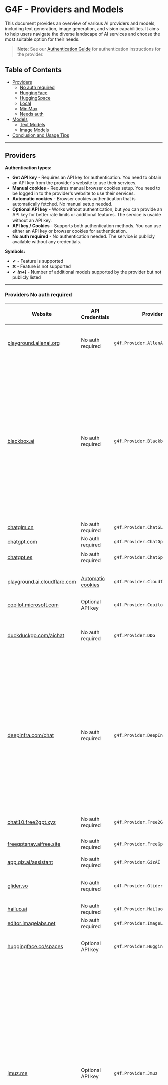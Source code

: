 


# G4F - Providers and Models

This document provides an overview of various AI providers and models, including text generation, image generation, and vision capabilities. It aims to help users navigate the diverse landscape of AI services and choose the most suitable option for their needs.

> **Note**: See our [Authentication Guide](authentication.md) for authentication instructions for the provider.


## Table of Contents
  - [Providers](#providers)
    - [No auth required](#providers-not-needs-auth)
    - [HuggingFace](#providers-huggingface)
    - [HuggingSpace](#providers-huggingspace)
    - [Local](#providers-local)
    - [MiniMax](#providers-minimax)
    - [Needs auth](#providers-needs-auth)
  - [Models](#models)
    - [Text Models](#text-models)
    - [Image Models](#image-models)
  - [Conclusion and Usage Tips](#conclusion-and-usage-tips)

---
## Providers
**Authentication types:**
- **Get API key** - Requires an API key for authentication. You need to obtain an API key from the provider's website to use their services.
- **Manual cookies** - Requires manual browser cookies setup. You need to be logged in to the provider's website to use their services.
- **Automatic cookies** - Browser cookies authentication that is automatically fetched. No manual setup needed.
- **Optional API key** - Works without authentication, but you can provide an API key for better rate limits or additional features. The service is usable without an API key.
- **API key / Cookies** - Supports both authentication methods. You can use either an API key or browser cookies for authentication.
- **No auth required** - No authentication needed. The service is publicly available without any credentials.

**Symbols:**
- ✔ - Feature is supported
- ❌ - Feature is not supported
- ✔ _**(n+)**_ - Number of additional models supported by the provider but not publicly listed

---
### Providers No auth required
| Website | API Credentials | Provider | Text Models | Image Models | Vision (Image Upload) | Stream | Status |
|----------|-------------|--------------|---------------|--------|--------|------|------|
|[playground.allenai.org](https://playground.allenai.org)|No auth required|`g4f.Provider.AllenAI`|`tulu-3-405b, olmo-2-13b, tulu-3-1-8b, tulu-3-70b, olmoe-0125`|❌|❌|✔|![](https://img.shields.io/badge/Active-brightgreen)|
|[blackbox.ai](https://www.blackbox.ai)|No auth required|`g4f.Provider.Blackbox`|`blackboxai, gemini-1.5-flash, blackboxai-pro, llama-3.1-8b, llama-3.1-70b, llama-3-1-405b, llama-3.3-70b, mixtral-small-28b, deepseek-chat, dbrx-instruct, qwq-32b, hermes-2-dpo, deepseek-v3, deepseek-r1, gemini-2.0-flash, gpt-4o, o1, o3-mini, gemini-1.5-pro, claude-3.7-sonnet` _**(+29)**_|`flux`|`blackboxai, gpt-4o, o1, o3-mini, gemini-1.5-pro, gemini-1.5-flash, llama-3.1-8b, llama-3.1-70b, llama-3.1-405b, gemini-2.0-flash, deepseek-v3`|✔|![](https://img.shields.io/badge/Active-brightgreen)|
|[chatglm.cn](https://chatglm.cn)|No auth required|`g4f.Provider.ChatGLM`|`glm-4`|❌|❌|✔|![](https://img.shields.io/badge/Active-brightgreen)|
|[chatgpt.com](https://chatgpt.com)|No auth required|`g4f.Provider.ChatGpt`|✔ _**(+7)**_|❌|❌|✔|![Error](https://img.shields.io/badge/HTTPError-f48d37)|
|[chatgpt.es](https://chatgpt.es)|No auth required|`g4f.Provider.ChatGptEs`|`gpt-4, gpt-4o, gpt-4o-mini`|❌|❌|✔|![](https://img.shields.io/badge/Active-brightgreen)|
|[playground.ai.cloudflare.com](https://playground.ai.cloudflare.com)|[Automatic cookies](https://playground.ai.cloudflare.com)|`g4f.Provider.Cloudflare`|`llama-2-7b, llama-3-8b, llama-3.1-8b, llama-3.2-1b, qwen-1.5-7b`|❌|❌|✔|![Error](https://img.shields.io/badge/Active-brightgreen)|❌|
|[copilot.microsoft.com](https://copilot.microsoft.com)|Optional API key|`g4f.Provider.Copilot`|`gpt-4, gpt-4o`|❌|❌|✔|![](https://img.shields.io/badge/Active-brightgreen)|
|[duckduckgo.com/aichat](https://duckduckgo.com/aichat)|No auth required|`g4f.Provider.DDG`|`gpt-4, gpt-4o-mini, llama-3.3-70b, claude-3-haiku, o3-mini, mixtral-small-24b`|❌|❌|✔|![](https://img.shields.io/badge/Active-brightgreen)|
|[deepinfra.com/chat](https://deepinfra.com/chat)|No auth required|`g4f.Provider.DeepInfraChat`|`llama-3.1-8b, llama-3.2-90b, llama-3.3-70b, deepseek-v3, mixtral-small-28b, deepseek-r1, phi-4, wizardlm-2-8x22b, qwen-2.5-72b, yi-34b, qwen-2-72b, dolphin-2.6, dolphin-2.9, dbrx-instruct, airoboros-70b, lzlv-70b, wizardlm-2-7b, mixtral-8x22b, minicpm-2.5`|❌|`llama-3.2-90b, minicpm-2.5`|✔|![](https://img.shields.io/badge/Active-brightgreen)|
|[chat10.free2gpt.xyz](https://chat10.free2gpt.xyz)|No auth required|`g4f.Provider.Free2GPT`|`gemini-1.5-pro, gemini-1.5-flash`|❌|❌|✔|![](https://img.shields.io/badge/Active-brightgreen)|
|[freegptsnav.aifree.site](https://freegptsnav.aifree.site)|No auth required|`g4f.Provider.FreeGpt`|`gemini-1.5-pro, gemini-1.5-flash`|❌|❌|✔|![](https://img.shields.io/badge/Active-brightgreen)|
|[app.giz.ai/assistant](https://app.giz.ai/assistant)|No auth required|`g4f.Provider.GizAI`|`gemini-1.5-flash`|❌|❌|✔|![](https://img.shields.io/badge/Active-brightgreen)|
|[glider.so](https://glider.so)|No auth required|`g4f.Provider.Glider`|`llama-3.1-70b, llama-3.1-8b, llama-3.2-3b, deepseek-r1`|❌|❌|✔|![](https://img.shields.io/badge/Active-brightgreen)|
|[hailuo.ai](https://www.hailuo.ai)|No auth required|`g4f.Provider.HailuoAI`|`MiniMax` _**(1)**_|❌|❌|✔|![](https://img.shields.io/badge/Active-brightgreen)|
|[editor.imagelabs.net](editor.imagelabs.net)|No auth required|`g4f.Provider.ImageLabs`|❌|`sdxl-turbo`|❌|✔|![](https://img.shields.io/badge/Active-brightgreen)|
|[huggingface.co/spaces](https://huggingface.co/spaces)|Optional API key|`g4f.Provider.HuggingSpace`|`qvq-72b, qwen-2-72b, command-r, command-r-plus, command-r7b`|`flux-dev, flux-schnell, sd-3.5`|❌|✔|![](https://img.shields.io/badge/Active-brightgreen)|
|[jmuz.me](https://jmuz.me)|Optional API key|`g4f.Provider.Jmuz`|`claude-3-haiku, claude-3-opus, claude-3-haiku, claude-3.5-sonnet, deepseek-r1, deepseek-chat, gemini-exp, gemini-1.5-flash, gemini-1.5-pro, gemini-2.0-flash-thinking, gpt-4, gpt-4o, gpt-4o-mini, llama-3-70b, llama-3-8b, llama-3.1-405b, llama-3.1-70b, llama-3.1-8b, llama-3.2-11b, llama-3.2-90b, llama-3.3-70b, mixtral-8x7b, qwen-2.5-72b, qwen-2.5-coder-32b, qwq-32b, wizardlm-2-8x22b`|❌|❌|✔|![](https://img.shields.io/badge/Active-brightgreen)|
|[liaobots.work](https://liaobots.work)|[Automatic cookies](https://liaobots.work)|`g4f.Provider.Liaobots`|`claude-3.5-sonnet, claude-3.7-sonnet, claude-3.7-sonnet-thinking, claude-3-opus, claude-3-sonnet, deepseek-r1, deepseek-v3, gemini-2.0-flash, gemini-2.0-flash-thinking, gemini-2.0-pro, gpt-4, gpt-4o, gpt-4o-mini, grok-3, grok-3-r1, o3-mini`|❌|❌|✔|![](https://img.shields.io/badge/Active-brightgreen)|
|[oi-vscode-server.onrender.com](https://oi-vscode-server.onrender.com)|No auth required|`g4f.Provider.OIVSCode`|`gpt-4o-mini, deepseek-v3`|❌|`gpt-4o-mini`|✔|![](https://img.shields.io/badge/Active-brightgreen)|
|[labs.perplexity.ai](https://labs.perplexity.ai)|No auth required|`g4f.Provider.PerplexityLabs`|`sonar, sonar-pro, sonar-reasoning, sonar-reasoning-pro`|❌|❌|✔|![Error](https://img.shields.io/badge/Active-brightgreen)|
|[pi.ai/talk](https://pi.ai/talk)|[Manual cookies](https://pi.ai/talk)|`g4f.Provider.Pi`|`pi`|❌|❌|✔|![Error](https://img.shields.io/badge/Active-brightgreen)|
|[pizzagpt.it](https://www.pizzagpt.it)|No auth required|`g4f.Provider.Pizzagpt`|`gpt-4o-mini`|❌|❌|✔|![](https://img.shields.io/badge/Active-brightgreen)|
|[pollinations.ai](https://pollinations.ai)|No auth required|`g4f.Provider.PollinationsAI`|`gpt-4o-mini, gpt-4o, o1-mini, qwen-2.5-coder-32b, llama-3.3-70b, mistral-nemo, llama-3.1-8b, deepseek-r1, phi-4` _**(6+)**_|`flux, flux-pro, flux-dev, flux-schnell, dall-e-3, sdxl-turbo`|gpt-4o, gpt-4o-mini, o1-mini|✔|![](https://img.shields.io/badge/Active-brightgreen)|
|[pollinations.ai](https://pollinations.ai)|No auth required|`g4f.Provider.PollinationsImage`|❌|`flux, flux-pro, flux-dev, flux-schnell, dall-e-3, sdxl-turbo`|❌|✔|![](https://img.shields.io/badge/Active-brightgreen)|
|[app.prodia.com](https://app.prodia.com)|No auth required|`g4f.Provider.Prodia`|❌|✔ _**(46)**_|❌|❌|![](https://img.shields.io/badge/Active-brightgreen)|
|[teach-anything.com](https://www.teach-anything.com)|No auth required|`g4f.Provider.TeachAnything`|`gemini-1.5-pro, gemini-1.5-flash`|❌|❌|✔|![](https://img.shields.io/badge/Active-brightgreen)|
|[you.com](https://you.com)|[Manual cookies](https://you.com)|`g4f.Provider.You`|✔|✔|✔|✔|![](https://img.shields.io/badge/Active-brightgreen)|
|[chat9.yqcloud.top](https://chat9.yqcloud.top)|No auth required|`g4f.Provider.Yqcloud`|`gpt-4`|✔|✔|✔|![](https://img.shields.io/badge/Active-brightgreen)|

---
### Providers HuggingFace
| Website | API Credentials | Provider | Text Models | Image Models | Vision (Image Upload) | Stream | Status |
|----------|-------------|--------------|---------------|--------|--------|------|------|
|[huggingface.co/chat](https://huggingface.co/chat)|[Manual cookies](https://huggingface.co/chat)|`g4f.Provider.HuggingChat`|`qwen-2.5-72b, llama-3.3-70b, command-r-plus, deepseek-r1, qwq-32b, nemotron-70b, llama-3.2-11b, mistral-nemo, phi-3.5-mini`|`flux-dev, flux-schnell`|❌|✔|![](https://img.shields.io/badge/Active-brightgreen)|
|[huggingface.co/chat](https://huggingface.co/chat)|[API key / Cookies](https://huggingface.co/settings/tokens)|`g4f.Provider.HuggingFace`|✔ _**(47+)**_|✔ _**(9+)**_|❌|✔|![](https://img.shields.io/badge/Active-brightgreen)|
|[api-inference.huggingface.co](https://api-inference.huggingface.co)|[Get API key](https://huggingface.co/settings/tokens)|`g4f.Provider.HuggingFaceAPI`|✔ _**(9+)**_|✔ _**(2+)**_|✔ _**(1+)**_|❌|![](https://img.shields.io/badge/Active-brightgreen)|✔|

---
### Providers HuggingSpace
| Website | API Credentials | Provider | Text Models | Image Models | Vision (Image Upload) | Stream | Status | Auth |
|----------|-------------|--------------|---------------|--------|--------|------|------|------|
|[black-forest-labs-flux-1-dev.hf.space](https://black-forest-labs-flux-1-dev.hf.space)|[Get API key](https://huggingface.co/settings/tokens)|`g4f.Provider.BlackForestLabsFlux1Dev`|❌|`flux-dev`|❌|✔|![](https://img.shields.io/badge/Active-brightgreen)|
|[black-forest-labs-flux-1-schnell.hf.space](https://black-forest-labs-flux-1-schnell.hf.space)|[Get API key](https://huggingface.co/settings/tokens)|`g4f.Provider.BlackForestLabsFlux1Schnell`|❌|`flux-schnell`|❌|✔|![](https://img.shields.io/badge/Active-brightgreen)|
|[cohereforai-c4ai-command.hf.space](https://cohereforai-c4ai-command.hf.space)|[Get API key](https://huggingface.co/settings/tokens)|`g4f.Provider.CohereForAI`|`command-r, command-r-plus, command-r7b`|❌|❌|✔|![](https://img.shields.io/badge/Active-brightgreen)|
|[roxky-flux-1-dev.hf.space](https://roxky-flux-1-dev.hf.space)|[Get API key](https://huggingface.co/settings/tokens)|❌|❌|✔ _**(3)**_|✔|![](https://img.shields.io/badge/Active-brightgreen)|
|[huggingface.co/spaces/deepseek-ai/Janus-Pro-7B](https://huggingface.co/spaces/deepseek-ai/Janus-Pro-7B)|[Get API key](https://huggingface.co/settings/tokens)|`g4f.Provider.Janus_Pro_7B`|✔|✔|❌|✔|![](https://img.shields.io/badge/Active-brightgreen)|
|[qwen-qvq-72b-preview.hf.space](https://qwen-qvq-72b-preview.hf.space)|[Get API key](https://huggingface.co/settings/tokens)|`g4f.Provider.Qwen_QVQ_72B`|`qvq-72b`|❌|❌|✔|![](https://img.shields.io/badge/Active-brightgreen)|
|[qwen-qwen2-5-1m-demo.hf.space](https://qwen-qwen2-5-1m-demo.hf.space)|[Get API key](https://huggingface.co/settings/tokens)|`g4f.Provider.Qwen_Qwen_2_5M_Demo`|`qwen-2.5-1m-demo`|❌|❌|✔|![](https://img.shields.io/badge/Active-brightgreen)|
|[qwen-qwen2-72b-instruct.hf.space](https://qwen-qwen2-72b-instruct.hf.space)|[Get API key](https://huggingface.co/settings/tokens)|`g4f.Provider.Qwen_Qwen_2_72B_Instruct`|`qwen-2-72b`|❌|❌|✔|![](https://img.shields.io/badge/Active-brightgreen)|
|[stabilityai-stable-diffusion-3-5-large.hf.space](https://stabilityai-stable-diffusion-3-5-large.hf.space)|[Get API key](https://huggingface.co/settings/tokens)|`g4f.Provider.StableDiffusion35Large`|❌|`sd-3.5`|❌|✔|![](https://img.shields.io/badge/Active-brightgreen)|
|[voodoohop-flux-1-schnell.hf.space](https://voodoohop-flux-1-schnell.hf.space)|[Get API key](https://huggingface.co/settings/tokens)|`g4f.Provider.VoodoohopFlux1Schnell`|❌|`flux-schnell`|❌|✔|![](https://img.shields.io/badge/Active-brightgreen)|

### Providers Local
| Website | API Credentials | Provider | Text Models | Image Models | Vision (Image Upload) | Stream | Status |
|----------|-------------|--------------|---------------|--------|--------|------|------|
|[]( )|No auth required|`g4f.Provider.Local`|✔|❌|❌|✔|![](https://img.shields.io/badge/Active-brightgreen)|
|[ollama.com](https://ollama.com)|No auth required|`g4f.Provider.Ollama`|✔|❌|❌|✔|![](https://img.shields.io/badge/Active-brightgreen)|

---
### Providers MiniMax
| Website | API Credentials | Provider | Text Models | Image Models | Vision (Image Upload) | Stream | Status |
|----------|-------------|--------------|---------------|--------|--------|------|------|
|[hailuo.ai/chat](https://www.hailuo.ai/chat)|[Get API key](https://intl.minimaxi.com/user-center/basic-information/interface-key)|`g4f.Provider.MiniMax`|`MiniMax`  _**(1)**_|❌|❌|✔|![](https://img.shields.io/badge/Active-brightgreen)|


---
### Providers Needs Auth
| Website | API Credentials | Provider | Text Models | Image Models | Vision (Image Upload) | Stream | Status |
|----------|-------------|--------------|---------------|--------|--------|------|------|
|[console.anthropic.com](https://console.anthropic.com)|[Get API key](https://console.anthropic.com/settings/keys)|`g4f.Provider.Anthropic`|✔ _**(8+)**_|❌|❌|✔|![](https://img.shields.io/badge/Active-brightgreen)|
|[bing.com/images/create](https://www.bing.com/images/create)|[Manual cookies](https://www.bing.com)|`g4f.Provider.BingCreateImages`|❌|`dall-e-3`|❌|❌|![](https://img.shields.io/badge/Active-brightgreen)|
|[cablyai.com/chat](https://cablyai.com/chat)|[Get API key](https://cablyai.com)|`g4f.Provider.CablyAI`|✔|✔|✔|✔|![](https://img.shields.io/badge/Active-brightgreen)|
|[inference.cerebras.ai](https://inference.cerebras.ai/)|[Get API key](https://cloud.cerebras.ai)|`g4f.Provider.Cerebras`|✔ _**(3+)**_|❌|❌|✔|![](https://img.shields.io/badge/Active-brightgreen)|
|[copilot.microsoft.com](https://copilot.microsoft.com)|[Manual cookies](https://copilot.microsoft.com)|`g4f.Provider.CopilotAccount`|✔ _**(1+)**_|✔ _**(1+)**_|✔ _**(1+)**_|✔|![](https://img.shields.io/badge/Active-brightgreen)|
|[deepinfra.com](https://deepinfra.com)|[Get API key](https://deepinfra.com/dash/api_keys)|`g4f.Provider.DeepInfra`|✔ _**(17+)**_|✔ _**(6+)**_|❌|✔|![](https://img.shields.io/badge/Active-brightgreen)|
|[platform.deepseek.com](https://platform.deepseek.com)|[Get API key](https://platform.deepseek.com/api_keys)|`g4f.Provider.DeepSeek`|✔ _**(1+)**_|❌|❌|❌|![](https://img.shields.io/badge/Active-brightgreen)|
|[gemini.google.com](https://gemini.google.com)|[Manual cookies](https://gemini.google.com)|`g4f.Provider.Gemini`|`gemini-2.0`|`gemini-2.0`|`gemini-2.0`|❌|![](https://img.shields.io/badge/Active-brightgreen)|
|[ai.google.dev](https://ai.google.dev)|[Get API key](https://aistudio.google.com/u/0/apikey)|`g4f.Provider.GeminiPro`|`gemini-1.5-flash, gemini-1.5-pro, gemini-2.0-flash`|❌|`gemini-1.5-pro`|❌|![](https://img.shields.io/badge/Active-brightgreen)|
|[developers.sber.ru/gigachat](https://developers.sber.ru/gigachat)|[Manual cookies](https://developers.sber.ru/gigachat)|`g4f.Provider.GigaChat`|✔ _**(3+)**_|❌|❌|❌|![](https://img.shields.io/badge/Active-brightgreen)|
|[github.com/copilot](https://github.com/copilot)|[Manual cookies](https://github.com/copilot)|`g4f.Provider.GithubCopilot`|✔ _**(4+)**_|❌|❌|❌|![](https://img.shields.io/badge/Active-brightgreen)|
|[glhf.chat](https://glhf.chat)|[Get API key](https://glhf.chat/user-settings/api)|`g4f.Provider.GlhfChat`|✔ _**(22+)**_|❌|❌|❌|![](https://img.shields.io/badge/Active-brightgreen)|
|[console.groq.com/playground](https://console.groq.com/playground)|[Get API key](https://console.groq.com/keys)|`g4f.Provider.Groq`|✔ _**(18+)**_|❌|✔|❌|![](https://img.shields.io/badge/Active-brightgreen)|
|[meta.ai](https://www.meta.ai)|[Manual cookies](https://www.meta.ai)|`g4f.Provider.MetaAI`|`meta-ai`|❌|❌|✔|![](https://img.shields.io/badge/Active-brightgreen)|✔|
|[meta.ai](https://www.meta.ai)|[Manual cookies](https://www.meta.ai)|`g4f.Provider.MetaAIAccount`|❌|`meta-ai`|❌|✔|![](https://img.shields.io/badge/Active-brightgreen)|
|[designer.microsoft.com](https://designer.microsoft.com)|[Manual cookies](https://designer.microsoft.com)|`g4f.Provider.MicrosoftDesigner`|❌|`dall-e-3`|❌|❌|![](https://img.shields.io/badge/Active-brightgreen)|
|[platform.openai.com](https://platform.openai.com)|[Get API key](https://platform.openai.com/settings/organization/api-keys)|`g4f.Provider.OpenaiAPI`|✔|❌|❌|✔|![](https://img.shields.io/badge/Active-brightgreen)|
|[chatgpt.com](https://chatgpt.com)|[Manual cookies](https://chatgpt.com)|`g4f.Provider.OpenaiChat`|`gpt-4o, gpt-4o-mini, gpt-4` _**(8+)**_|✔_**(1)**_|✔_**(8+)**_|✔|![](https://img.shields.io/badge/Active-brightgreen)|
|[perplexity.ai](https://www.perplexity.ai)|[Get API key](https://www.perplexity.ai/settings/api)|`g4f.Provider.PerplexityApi`|✔ _**(6+)**_|❌|❌|✔|![](https://img.shields.io/badge/Active-brightgreen)|
|[chat.reka.ai](https://chat.reka.ai)|[Manual cookies](https://chat.reka.ai)|`g4f.Provider.Reka`|`reka-core`|❌|✔|✔|![](https://img.shields.io/badge/Active-brightgreen)|
|[replicate.com](https://replicate.com)|[Get API key](https://replicate.com/account/api-tokens)|`g4f.Provider.Replicate`|✔ _**(1+)**_|❌|❌|✔|![](https://img.shields.io/badge/Active-brightgreen)|
|[beta.theb.ai](https://beta.theb.ai)|[Get API key](https://beta.theb.ai)|`g4f.Provider.ThebApi`|✔ _**(21+)**_|❌|❌|✔|![](https://img.shields.io/badge/Active-brightgreen)|
|[whiterabbitneo.com](https://www.whiterabbitneo.com)|[Manual cookies](https://www.whiterabbitneo.com)|`g4f.Provider.WhiteRabbitNeo`|✔|❌|❌|✔|![](https://img.shields.io/badge/Active-brightgreen)|
|[console.x.ai](https://console.x.ai)|[Get API key](https://console.x.ai)|`g4f.Provider.xAI`|✔|❌|❌|✔|![](https://img.shields.io/badge/Active-brightgreen)|

---
## Models

### Text Models
| Model | Base Provider | Providers | Website |
|-------|---------------|-----------|---------|
|gpt-4|OpenAI|8+ Providers|[platform.openai.com](https://platform.openai.com/docs/models/gpt-4-turbo-and-gpt-4)|
|gpt-4o|OpenAI|7+ Providers|[platform.openai.com](https://platform.openai.com/docs/models/gpt-4o)|
|gpt-4o-mini|OpenAI|7+ Providers|[platform.openai.com](https://platform.openai.com/docs/models/gpt-4o-mini)|
|o1|OpenAI|2+ Providers|[openai.com](https://openai.com/index/introducing-openai-o1-preview/)|
|o1-mini|OpenAI|1+ Providers|[openai.com](https://openai.com/index/openai-o1-mini-advancing-cost-efficient-reasoning/)|
|o3-mini|OpenAI|3+ Providers|[openai.com](https://openai.com/index/openai-o3-mini/)|
|gigachat|GigaChat|1+ Providers|[developers.sber.ru/gigachat](https://developers.sber.ru/gigachat)|
|meta-ai|Meta|1+ Providers|[ai.meta.com](https://ai.meta.com/)|
|llama-2-7b|Meta Llama|1+ Providers|[huggingface.co](https://huggingface.co/meta-llama/Llama-2-7b)|
|llama-3-8b|Meta Llama|2+ Providers|[ai.meta.com](https://ai.meta.com/blog/meta-llama-3/)|
|llama-3-70b|Meta Llama|1+ Providers|[huggingface.co](https://huggingface.co/meta-llama/Meta-Llama-3-70B)|
|llama-3.1-8b|Meta Llama|6+ Providers|[ai.meta.com](https://ai.meta.com/blog/meta-llama-3-1/)|
|llama-3.1-70b|Meta Llama|3+ Providers|[ai.meta.com](https://ai.meta.com/blog/meta-llama-3-1/)|
|llama-3.1-405b|Meta Llama|2+ Providers|[huggingface.co](https://huggingface.co/meta-llama/Llama-3.1-405B)|
|llama-3.2-1b|Meta Llama|1+ Providers|[huggingface.co](https://huggingface.co/meta-llama/Llama-3.2-1B)|
|llama-3.2-3b|Meta Llama|1+ Providers|[huggingface.co](https://huggingface.co/meta-llama/Llama-3.2-3B)|
|llama-3.2-11b|Meta Llama|3+ Providers|[ai.meta.com](https://ai.meta.com/blog/llama-3-2-connect-2024-vision-edge-mobile-devices/)|
|llama-3.2-90b|Meta Llama|2+ Providers|[huggingface.co](https://huggingface.co/meta-llama/Llama-3.2-90B-Vision)|
|llama-3.3-70b|Meta Llama|7+ Providers|[ai.meta.com](https://ai.meta.com/blog/llama-3-3/)|
|mixtral-8x7b|Mistral|1+ Providers|[mistral.ai](https://mistral.ai/news/mixtral-of-experts/)|
|mixtral-8x22b|Mistral|1+ Providers|[huggingface.co](https://huggingface.co/mistralai/Mixtral-8x22B-Instruct-v0.1)|
|mistral-nemo|Mistral|3+ Providers|[huggingface.co](https://huggingface.co/mistralai/Mistral-Nemo-Instruct-2407)|
|mixtral-small-24b|Mistral|1+ Providers|[huggingface.co](https://huggingface.co/mistralai/Mistral-Small-24B-Instruct-2501)|
|mixtral-small-28b|Mistral|2+ Providers|[mistral.ai](https://mistral.ai/news/mixtral-small-28b/)|
|hermes-2-dpo|NousResearch|1+ Providers|[huggingface.co](https://huggingface.co/NousResearch/Nous-Hermes-2-Mixtral-8x7B-DPO)|
|phi-3.5-mini|Microsoft|1+ Providers|[huggingface.co](https://huggingface.co/microsoft/Phi-3.5-mini-instruct)|
|phi-4|Microsoft|2+ Providers|[techcommunity.microsoft.com](https://techcommunity.microsoft.com/blog/aiplatformblog/introducing-phi-4-microsoft%E2%80%99s-newest-small-language-model-specializing-in-comple/4357090)|
|wizardlm-2-7b|Microsoft|1+ Providers|[wizardlm.github.io](https://wizardlm.github.io/WizardLM2/)|
|wizardlm-2-8x22b|Microsoft|2+ Providers|[wizardlm.github.io](https://wizardlm.github.io/WizardLM2/)|
|gemini-2.0|Google DeepMind|1+ Providers|[deepmind.google](http://deepmind.google/technologies/gemini/)|
|gemini-exp|Google DeepMind|1+ Providers|[blog.google](https://blog.google/feed/gemini-exp-1206/)|
|gemini-1.5-flash|Google DeepMind|6+ Providers|[deepmind.google](https://deepmind.google/technologies/gemini/flash/)|
|gemini-1.5-pro|Google DeepMind|6+ Providers|[deepmind.google](https://deepmind.google/technologies/gemini/pro/)|
|gemini-2.0-flash|Google DeepMind|3+ Providers|[deepmind.google](https://deepmind.google/technologies/gemini/flash/)|
|gemini-2.0-flash-thinking|Google DeepMind|1+ Providers|[ai.google.dev](https://ai.google.dev/gemini-api/docs/thinking-mode)|
|gemini-2.0-pro|Google DeepMind|1+ Providers|[deepmind.google](https://deepmind.google/technologies/gemini/flash-thinking/)|
|claude-3-haiku|Anthropic|2+ Providers|[anthropic.com](https://www.anthropic.com/news/claude-3-haiku)|
|claude-3-sonnet|Anthropic|1+ Providers|[anthropic.com](https://www.anthropic.com/news/claude-3-family)|
|claude-3-opus|Anthropic|2+ Providers|[anthropic.com](https://www.anthropic.com/news/claude-3-family)|
|claude-3.5-sonnet|Anthropic|2+ Providers|[anthropic.com](https://www.anthropic.com/news/claude-3-5-sonnet)|
|claude-3.7-sonnet|Anthropic|2+ Providers|[anthropic.com](https://www.anthropic.com/claude/sonnet)|
|claude-3.7-sonnet-thinking|Anthropic|1+ Providers|[anthropic.com](https://www.anthropic.com/claude/sonnet)|
|reka-core|Reka AI|1+ Providers|[reka.ai](https://www.reka.ai/ourmodels)|
|blackboxai|Blackbox AI|1+ Providers|[docs.blackbox.chat](https://docs.blackbox.chat/blackbox-ai-1)|
|blackboxai-pro|Blackbox AI|1+ Providers|[docs.blackbox.chat](https://docs.blackbox.chat/blackbox-ai-1)|
|command-r|CohereForAI|1+ Providers|[docs.cohere.com](https://docs.cohere.com/docs/command-r-plus)|
|command-r-plus|CohereForAI|2+ Providers|[docs.cohere.com](https://docs.cohere.com/docs/command-r-plus)|
|command-r7b|CohereForAI|1+ Providers|[huggingface.co](https://huggingface.co/CohereForAI/c4ai-command-r7b-12-2024)|
|qwen-1.5-7b|Qwen|1+ Providers|[huggingface.co](https://huggingface.co/Qwen/Qwen1.5-7B)|
|qwen-2-72b|Qwen|2+ Providers|[huggingface.co](https://huggingface.co/Qwen/Qwen2-72B)|
|qwen-2-vl-7b|Qwen|1+ Providers|[huggingface.co](https://huggingface.co/Qwen/Qwen2-VL-7B)|
|qwen-2.5-72b|Qwen|1+ Providers|[huggingface.co](https://huggingface.co/Qwen/Qwen2.5-72B-Instruct)|
|qwen-2.5-coder-32b|Qwen|3+ Providers|[huggingface.co](https://huggingface.co/Qwen/Qwen2.5-Coder-32B)|
|qwen-2.5-1m-demo|Qwen|1+ Providers|[huggingface.co](https://huggingface.co/Qwen/Qwen2.5-1M-Demo)|
|qwq-32b|Qwen|3+ Providers|[huggingface.co](https://huggingface.co/Qwen/QwQ-32B-Preview)|
|qvq-72b|Qwen|1+ Providers|[huggingface.co](https://huggingface.co/Qwen/QVQ-72B-Preview)|
|pi|Inflection|1+ Providers|[inflection.ai](https://inflection.ai/blog/inflection-2-5)|
|deepseek-chat|DeepSeek|2+ Providers|[huggingface.co](https://huggingface.co/deepseek-ai/deepseek-llm-67b-chat)|
|deepseek-v3|DeepSeek|4+ Providers|[api-docs.deepseek.com](https://api-docs.deepseek.com/news/news250120)|
|deepseek-r1|DeepSeek|8+ Providers|[api-docs.deepseek.com](https://api-docs.deepseek.com/news/news250120)|
|janus-pro-7b|DeepSeek|2+ Providers|[api-docs.deepseek.com](https://api-docs.deepseek.com/docs/janus-pro-7b)|
|grok-3|x.ai|1+ Providers|[x.ai](https://x.ai/blog/grok-3)|
|grok-3-r1|x.ai|1+ Providers|[x.ai](https://x.ai/blog/grok-3)|
|sonar|Perplexity AI|1+ Providers|[sonar.perplexity.ai](https://sonar.perplexity.ai/)|
|sonar-pro|Perplexity AI|1+ Providers|[sonar.perplexity.ai](https://sonar.perplexity.ai/)|
|sonar-reasoning|Perplexity AI|1+ Providers|[sonar.perplexity.ai](https://sonar.perplexity.ai/)|
|sonar-reasoning-pro|Perplexity AI|1+ Providers|[sonar.perplexity.ai](https://sonar.perplexity.ai/)|
|r1-1776|Perplexity AI|1+ Providers|[perplexity.ai](https://www.perplexity.ai/hub/blog/open-sourcing-r1-1776)|
|nemotron-70b|Nvidia|2+ Providers|[build.nvidia.com](https://build.nvidia.com/nvidia/llama-3_1-nemotron-70b-instruct)|
|dbrx-instruct|Databricks|2+ Providers|[huggingface.co](https://huggingface.co/databricks/dbrx-instruct)|
|glm-4|THUDM|1+ Providers|[github.com/THUDM](https://github.com/THUDM/GLM-4)|
|mini_max|MiniMax|1+ Providers|[hailuo.ai](https://www.hailuo.ai/)|
|yi-34b|01-ai|1+ Providers|[huggingface.co](https://huggingface.co/01-ai/Yi-34B-Chat)|
|dolphin-2.6|Cognitive Computations|1+ Providers|[huggingface.co](https://huggingface.co/cognitivecomputations/dolphin-2.6-mixtral-8x7b)|
|dolphin-2.9|Cognitive Computations|1+ Providers|[huggingface.co](https://huggingface.co/cognitivecomputations/dolphin-2.9.1-llama-3-70b)|
|airoboros-70b|DeepInfra|1+ Providers|[huggingface.co](https://huggingface.co/cognitivecomputations/dolphin-2.9.1-llama-3-70b)|
|lzlv-70b|Lizpreciatior|1+ Providers|[huggingface.co](https://huggingface.co/cognitivecomputations/dolphin-2.9.1-llama-3-70b)|
|minicpm-2.5|OpenBMB|1+ Providers|[huggingface.co](https://huggingface.co/openbmb/MiniCPM-Llama3-V-2_5)|
|tulu-3-405b|Ai2|1+ Providers|[allenai.org](https://allenai.org/documentation)|
|olmo-2-13b|Ai2|1+ Providers|[allenai.org](https://allenai.org/documentation)|
|tulu-3-1-8b|Ai2|1+ Providers|[allenai.org](https://allenai.org/documentation)|
|tulu-3-70b|Ai2|1+ Providers|[allenai.org](https://allenai.org/documentation)|
|olmoe-0125|Ai2|1+ Providers|[allenai.org](https://allenai.org/documentation)|
|evil|Evil Mode - Experimental|1+ Providers|[]( )|

---
### Image Models
| Model | Base Provider | Providers | Website |
|-------|---------------|-----------|---------|
|sdxl-turbo|Stability AI|2+ Providers|[huggingface.co](https://huggingface.co/stabilityai/sdxl-turbo)|
|sd-3.5|Stability AI|1+ Providers|[huggingface.co](https://huggingface.co/stabilityai/stable-diffusion-3.5-large)|
|flux|Black Forest Labs|3+ Providers|[github.com/black-forest-labs/flux](https://github.com/black-forest-labs/flux)|
|flux-pro|Black Forest Labs|1+ Providers|[huggingface.co](https://huggingface.co/enhanceaiteam/FLUX.1-Pro)|
|flux-dev|Black Forest Labs|4+ Providers|[huggingface.co](https://huggingface.co/black-forest-labs/FLUX.1-dev)|
|flux-schnell|Black Forest Labs|4+ Providers|[huggingface.co](https://huggingface.co/black-forest-labs/FLUX.1-schnell)|
|dall-e-3|OpenAI|5+ Providers|[openai.com](https://openai.com/index/dall-e/)|
|midjourney|Midjourney|1+ Providers|[docs.midjourney.com](https://docs.midjourney.com/docs/model-versions)|



## Conclusion and Usage Tips
This document provides a comprehensive overview of various AI providers and models available for text generation, image generation, and vision tasks. **When choosing a provider or model, consider the following factors:**
   1. **Availability**: Check the status of the provider to ensure it's currently active and accessible.
   2. **Model Capabilities**: Different models excel at different tasks. Choose a model that best fits your specific needs, whether it's text generation, image creation, or vision-related tasks.
   3. **Authentication**: Some providers require authentication, while others don't. Consider this when selecting a provider for your project.
   4. **Streaming Support**: If real-time responses are important for your application, prioritize providers that offer streaming capabilities.
   5. **Vision Models**: For tasks requiring image understanding or multimodal interactions, look for providers offering vision models.

Remember to stay updated with the latest developments in the AI field, as new models and providers are constantly emerging and evolving.

---

[Return to Home](/)
